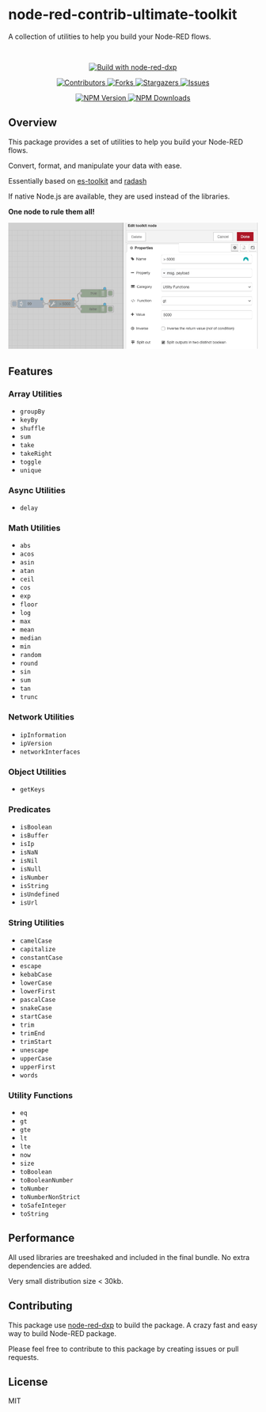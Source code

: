 # node-red-contrib-ultimate-toolkit

A collection of utilities to help you build your Node-RED flows.

<br/>
<p align="center">
  <a href="https://www.npmjs.com/package/@keload/node-red-dxp" aria-label="Build with node-red-dxp">
    <img src="https://img.shields.io/badge/Build%20with-node--red--dxp-blue?style=for-the-badge" alt="Build with node-red-dxp">
  </a>
</p>
<p align="center">
    <a href="https://github.com/clement-berard/node-red-contrib-ultimate-toolkit/graphs/contributors">
        <img src="https://img.shields.io/github/contributors/clement-berard/node-red-contrib-ultimate-toolkit.svg?style=for-the-badge" alt="Contributors">
    </a>
    <a href="https://github.com/clement-berard/node-red-contrib-ultimate-toolkit/network/members">
        <img src="https://img.shields.io/github/forks/clement-berard/node-red-contrib-ultimate-toolkit.svg?style=for-the-badge" alt="Forks">
    </a>
    <a href="https://github.com/clement-berard/node-red-contrib-ultimate-toolkit/stargazers">
        <img src="https://img.shields.io/github/stars/clement-berard/node-red-contrib-ultimate-toolkit.svg?style=for-the-badge" alt="Stargazers">
    </a>
    <a href="https://github.com/clement-berard/node-red-contrib-ultimate-toolkit/issues">
        <img src="https://img.shields.io/github/issues/clement-berard/node-red-contrib-ultimate-toolkit.svg?style=for-the-badge" alt="Issues">
    </a>
</p>
<p align="center">
  <a aria-label="NPM Version" href="https://www.npmjs.com/package/@keload/node-red-contrib-ultimate-toolkit">
    <img alt="NPM Version" src="https://img.shields.io/npm/v/@keload/node-red-contrib-ultimate-toolkit.svg?label=NPM&logo=npm&style=for-the-badge&color=0470FF&logoColor=white">
  </a>
  <a aria-label="NPM Download Count" href="https://www.npmjs.com/package/@keload/node-red-contrib-ultimate-toolkit">
    <img alt="NPM Downloads" src="https://img.shields.io/npm/dt/@keload/node-red-contrib-ultimate-toolkit?label=Downloads&style=for-the-badge&color=67ACF3">
  </a>
</p>

## Overview

This package provides a set of utilities to help you build your Node-RED flows.

Convert, format, and manipulate your data with ease.

Essentially based on [es-toolkit](https://es-toolkit.slash.page/) and [radash](https://radash-docs.vercel.app/docs/getting-started)

If native Node.js are available, they are used instead of the libraries.

**One node to rule them all!**

![paring-config.png](docs/screenshot.png)


## Features

### Array Utilities

- `groupBy`
- `keyBy`
- `shuffle`
- `sum`
- `take`
- `takeRight`
- `toggle`
- `unique`

### Async Utilities

- `delay`

### Math Utilities

- `abs`
- `acos`
- `asin`
- `atan`
- `ceil`
- `cos`
- `exp`
- `floor`
- `log`
- `max`
- `mean`
- `median`
- `min`
- `random`
- `round`
- `sin`
- `sum`
- `tan`
- `trunc`

### Network Utilities

- `ipInformation`
- `ipVersion`
- `networkInterfaces`

### Object Utilities

- `getKeys`

### Predicates

- `isBoolean`
- `isBuffer`
- `isIp`
- `isNaN`
- `isNil`
- `isNull`
- `isNumber`
- `isString`
- `isUndefined`
- `isUrl`

### String Utilities

- `camelCase`
- `capitalize`
- `constantCase`
- `escape`
- `kebabCase`
- `lowerCase`
- `lowerFirst`
- `pascalCase`
- `snakeCase`
- `startCase`
- `trim`
- `trimEnd`
- `trimStart`
- `unescape`
- `upperCase`
- `upperFirst`
- `words`

### Utility Functions

- `eq`
- `gt`
- `gte`
- `lt`
- `lte`
- `now`
- `size`
- `toBoolean`
- `toBooleanNumber`
- `toNumber`
- `toNumberNonStrict`
- `toSafeInteger`
- `toString`

## Performance

All used libraries are treeshaked and included in the final bundle. No extra dependencies are added.

Very small distribution size < 30kb.

## Contributing

This package use [node-red-dxp](https://www.npmjs.com/package/@keload/node-red-dxp) to build the package.
A crazy fast and easy way to build Node-RED package.

Please feel free to contribute to this package by creating issues or pull requests.

## License

MIT
